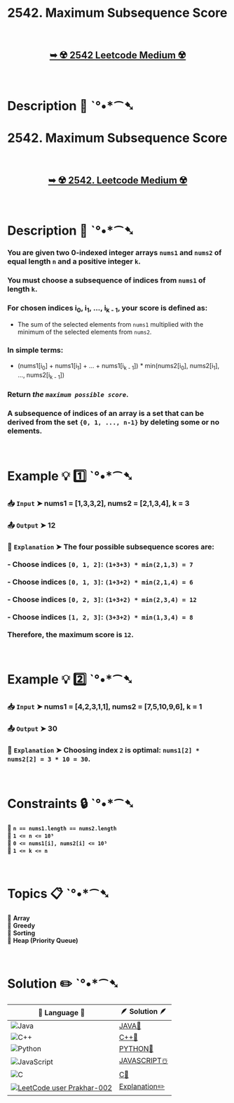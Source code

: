 # 2542. Maximum Subsequence Score

</br>

<h2 align="center"> 

<a href="https://leetcode.com/problems/maximum-subsequence-score/?envType=study-plan-v2&envId=leetcode-75"><strong>➥ ☢️ 2542 Leetcode Medium ☢️ </strong></a>
</h2>

</br>

# Description 📜 ˋ°•*⁀➷

# 2542. Maximum Subsequence Score

</br>

<h2 align="center"> 

<a href="https://leetcode.com/problems/maximum-subsequence-score/description/"><strong>➥ ☢️ 2542. Leetcode Medium ☢️ </strong></a>
</h2>

</br>

# Description 📜 ˋ°•*⁀➷

### You are given two 0-indexed integer arrays `nums1` and `nums2` of equal length `n` and a positive integer `k`.  

### You must choose a **subsequence** of indices from `nums1` of length `k`.

### For chosen indices i<sub>0</sub>, i<sub>1</sub>, ..., i<sub>k - 1</sub>, your **score** is defined as:

- The sum of the selected elements from `nums1` multiplied with the minimum of the selected elements from `nums2`.

### In simple terms:

- (nums1[i<sub>0</sub>] + nums1[i<sub>1</sub>] + ... + nums1[i<sub>k - 1</sub>]) * min(nums2[i<sub>0</sub>], nums2[i<sub>1</sub>], ..., nums2[i<sub>k - 1</sub>])

### Return *the `maximum possible score`*.

### A **subsequence of indices** of an array is a set that can be derived from the set `{0, 1, ..., n-1}` by deleting some or no elements.

</br>

# Example 💡 1️⃣ ˋ°•*⁀➷

  ### 📥 `Input`  ➤ nums1 = [1,3,3,2], nums2 = [2,1,3,4], k = 3

  ### 📤 `Output`  ➤ 12

  ### 🔦 `Explanation`  ➤ The four possible subsequence scores are:</br></br>- Choose indices `[0, 1, 2]`: `(1+3+3) * min(2,1,3) = 7`</br></br>- Choose indices `[0, 1, 3]`: `(1+3+2) * min(2,1,4) = 6`</br></br>- Choose indices `[0, 2, 3]`: `(1+3+2) * min(2,3,4) = 12`</br></br>- Choose indices `[1, 2, 3]`: `(3+3+2) * min(1,3,4) = 8`</br></br>Therefore, the **maximum score** is `12`.

</br>

# Example 💡 2️⃣ ˋ°•*⁀➷

  ### 📥 `Input` ➤ nums1 = [4,2,3,1,1], nums2 = [7,5,10,9,6], k = 1

  ### 📤 `Output`  ➤ 30

  ### 🔦 `Explanation` ➤  Choosing index `2` is optimal: `nums1[2] * nums2[2] = 3 * 10 = 30`.

</br>

# Constraints 🔒 ˋ°•*⁀➷

🔹 **`n == nums1.length == nums2.length`** </br>
🔹 **`1 <= n <= 10⁵`** </br>
🔹 **`0 <= nums1[i], nums2[i] <= 10⁵`** </br>
🔹 **`1 <= k <= n`** </br>

</br>

# Topics 📋 ˋ°•*⁀➷

🔸 **Array**  </br>
🔸 **Greedy**  </br>
🔸 **Sorting**  </br>
🔸 **Heap (Priority Queue)**  </br>

</br>

# Solution ✏️ ˋ°•*⁀➷

| 📒 Language 📒  | 🪶 Solution 🪶 |
| ------------- | ------------- |
|  ![Java](https://img.shields.io/badge/java-%23ED8B00.svg?style=for-the-badge&logo=openjdk&logoColor=white)  | [JAVA🍁]() |
|  ![C++](https://img.shields.io/badge/c++-%2300599C.svg?style=for-the-badge&logo=c%2B%2B&logoColor=white)  | [C++🎲]()  |
|  ![Python](https://img.shields.io/badge/python-3670A0?style=for-the-badge&logo=python&logoColor=ffdd54)    | [PYTHON🍰]() |
| ![JavaScript](https://img.shields.io/badge/javascript-%23323330.svg?style=for-the-badge&logo=javascript&logoColor=%23F7DF1E)   | [JAVASCRIPT☃️]() |
|   ![C](https://img.shields.io/badge/c-%2300599C.svg?style=for-the-badge&logo=c&logoColor=white)   | [C💖]()  |
| [![LeetCode user Prakhar-002](https://img.shields.io/badge/dynamic/json?style=for-the-badge&labelColor=black&color=%23ffa116&label=Solved&query=solvedOverTotal&url=https%3A%2F%2Fleetcode-badge.vercel.app%2Fapi%2Fusers%2FPrakhar-002&logo=leetcode&logoColor=yellow)](https://leetcode.com/Prakhar-002/)  | [Explanation✏️]() |


